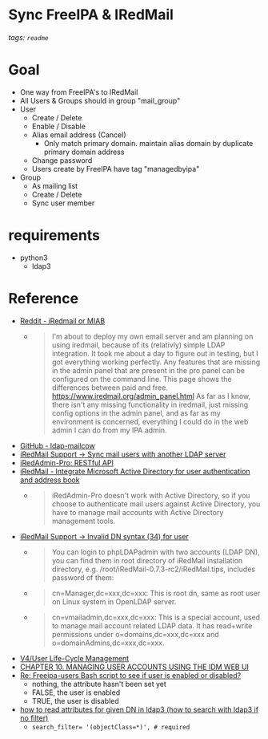 # Sync FreeIPA & IRedMail
###### tags: `readme`

# Goal
* One way from FreeIPA's to IRedMail
* All Users & Groups should in group "mail_group"
* User
    * Create / Delete
    * Enable / Disable
    * Alias email address (Cancel)
        * Only match primary domain. maintain alias domain by duplicate primary domain address
    * Change password
    * Users create by FreeIPA have tag "managedbyipa"
* Group
    * As mailing list
    * Create / Delete
    * Sync user member

# requirements
* python3
    * ldap3

# Reference
* [Reddit - iRedmail or MIAB](https://www.reddit.com/r/selfhosted/comments/7o5qwl/iredmail_or_miab/)
    * > I'm about to deploy my own email server and am planning on using iredmail, because of its (relativly) simple LDAP integration. It took me about a day to figure out in testing, but I got everything working perfectly.
      > Any features that are missing in the admin panel that are present in the pro panel can be configured on the command line. This page shows the differences between paid and free. https://www.iredmail.org/admin_panel.html
      > As far as I know, there isn't any missing functionality in iredmail, just missing config options in the admin panel, and as far as my environment is concerned, everything I could do in the web admin I can do from my IPA admin.
* [GitHub - ldap-mailcow](https://github.com/Programmierus/ldap-mailcow)
* [iRedMail Support → Sync mail users with another LDAP server](https://forum.iredmail.org/topic6064-iredmail-support-sync-mail-users-with-another-ldap-server.html)
* [iRedAdmin-Pro: RESTful API](https://docs.iredmail.org/iredadmin-pro.restful.api.html)
* [iRedMail - Integrate Microsoft Active Directory for user authentication and address book](https://docs.iredmail.org/active.directory.html)
    * > iRedAdmin-Pro doesn't work with Active Directory, so if you choose to authenticate mail users against Active Directory, you have to manage mail accounts with Active Directory management tools.
* [iRedMail Support → Invalid DN syntax (34) for user](https://forum.iredmail.org/topic2281-invalid-dn-syntax-34-for-user.html)
    * > You can login to phpLDAPadmin with two accounts (LDAP DN), you can find them in root directory of iRedMail installation directory, e.g. /root/iRedMail-0.7.3-rc2/iRedMail.tips, includes password of them:
    * > cn=Manager,dc=xxx,dc=xxx: This is root dn, same as root user on Linux system in OpenLDAP server.
    * > cn=vmailadmin,dc=xxx,dc=xxx: This is a special account, used to manage mail account related LDAP data. It has read+write permissions under o=domains,dc=xxx,dc=xxx and o=domainAdmins,dc=xxx,dc=xxx.
* [V4/User Life-Cycle Management](https://www.freeipa.org/page/V4/User_Life-Cycle_Management)
* [CHAPTER 10. MANAGING USER ACCOUNTS USING THE IDM WEB UI](https://access.redhat.com/documentation/en-us/red_hat_enterprise_linux/8/html/configuring_and_managing_identity_management/managing-user-accounts-using-the-idm-web-ui_configuring-and-managing-idm)
* [Re: Freeipa-users Bash script to see if user is enabled or disabled?](https://www.redhat.com/archives/freeipa-users/2014-May/msg00047.html)
    - nothing, the attribute hasn't been set yet
    - FALSE, the user is enabled
    - TRUE, the user is disabled
* [how to read attributes for given DN in ldap3 (how to search with ldap3 if no filter)](https://stackoverflow.com/questions/47665285/how-to-read-attributes-for-given-dn-in-ldap3-how-to-search-with-ldap3-if-no-fil)
    * `search_filter= '(objectClass=*)', # required`
